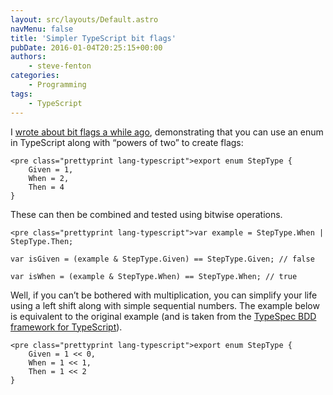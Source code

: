 ```yaml
---
layout: src/layouts/Default.astro
navMenu: false
title: 'Simpler TypeScript bit flags'
pubDate: 2016-01-04T20:25:15+00:00
authors:
    - steve-fenton
categories:
    - Programming
tags:
    - TypeScript
---
```


I [wrote about bit flags a while ago](/publications/pro-typescript/), demonstrating that you can use an enum in TypeScript along with “powers of two” to create flags:

```
<pre class="prettyprint lang-typescript">export enum StepType {
    Given = 1,
    When = 2,
    Then = 4
}
```
These can then be combined and tested using bitwise operations.

```
<pre class="prettyprint lang-typescript">var example = StepType.When | StepType.Then;

var isGiven = (example & StepType.Given) == StepType.Given; // false

var isWhen = (example & StepType.When) == StepType.When; // true
```
Well, if you can’t be bothered with multiplication, you can simplify your life using a left shift along with simple sequential numbers. The example below is equivalent to the original example (and is taken from the [TypeSpec BDD framework for TypeScript](https://github.com/Steve-Fenton/TypeSpec)).

```
<pre class="prettyprint lang-typescript">export enum StepType {
    Given = 1 << 0,
    When = 1 << 1,
    Then = 1 << 2
}
```